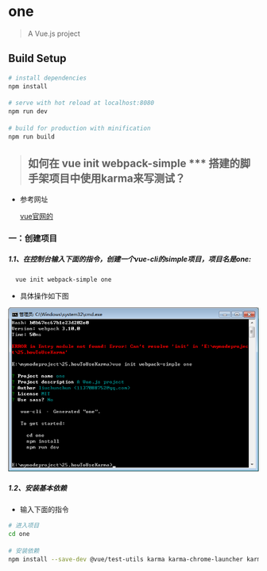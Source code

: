 # one

> A Vue.js project

## Build Setup

``` bash
# install dependencies
npm install

# serve with hot reload at localhost:8080
npm run dev

# build for production with minification
npm run build
```

> ## 如何在 vue init webpack-simple *** 搭建的脚手架项目中使用karma来写测试？

* 参考网址

  [vue官网的](https://vue-test-utils.vuejs.org/zh/guides/#%E7%94%A8-karma-%E6%B5%8B%E8%AF%95%E5%8D%95%E6%96%87%E4%BB%B6%E7%BB%84%E4%BB%B6)

### 一：创建项目
  ##### 1.1、在控制台输入下面的指令，创建一个vue-cli的simple项目，项目名是one:
  ``` bash
    vue init webpack-simple one
  ```
* 具体操作如下图

<img width="600" src="./projectDoc/01.png" />

  ##### 1.2、安装基本依赖

* 输入下面的指令
``` bash
# 进入项目
cd one

# 安装依赖
npm install --save-dev @vue/test-utils karma karma-chrome-launcher karma-mocha karma-sourcemap-loader karma-spec-reporter karma-webpack mocha

```
